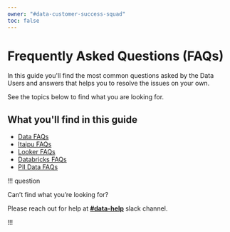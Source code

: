```yaml
---
owner: "#data-customer-success-squad"
toc: false
---
```


# Frequently Asked Questions (FAQs)

In this guide you'll find the most common questions asked by the Data Users and answers that helps you to resolve the issues on your own.

See the topics below to find what you are looking for.

## What you'll find in this guide

- [Data FAQs](data-faq.md)
- [Itaipu FAQs](itaipu-faq.md)
- [Looker FAQs](looker-faq.md)
- [Databricks FAQs](databricks-faq.md)
- [PII Data FAQs](pii-data.md)

!!! question

 Can’t find what you’re looking for?

 Please reach out for help at **[#data-help](https://nubank.slack.com/archives/C06F04CH1)** slack channel.

!!!
